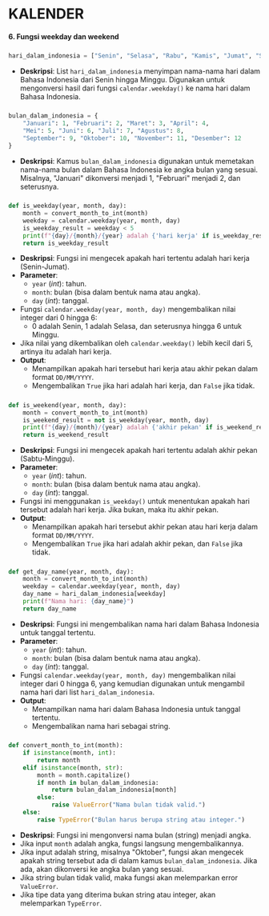 # KALENDER
#### 6. Fungsi weekday dan weekend

##### 
```python
hari_dalam_indonesia = ["Senin", "Selasa", "Rabu", "Kamis", "Jumat", "Sabtu", "Minggu"]
```
- **Deskripsi**: List `hari_dalam_indonesia` menyimpan nama-nama hari dalam Bahasa Indonesia dari Senin hingga Minggu. Digunakan untuk mengonversi hasil dari fungsi `calendar.weekday()` ke nama hari dalam Bahasa Indonesia.

#####
```python
bulan_dalam_indonesia = {
    "Januari": 1, "Februari": 2, "Maret": 3, "April": 4,
    "Mei": 5, "Juni": 6, "Juli": 7, "Agustus": 8,
    "September": 9, "Oktober": 10, "November": 11, "Desember": 12
}
```
- **Deskripsi**: Kamus `bulan_dalam_indonesia` digunakan untuk memetakan nama-nama bulan dalam Bahasa Indonesia ke angka bulan yang sesuai. Misalnya, "Januari" dikonversi menjadi 1, "Februari" menjadi 2, dan seterusnya.

#####
```python
def is_weekday(year, month, day):
    month = convert_month_to_int(month)
    weekday = calendar.weekday(year, month, day)
    is_weekday_result = weekday < 5
    print(f"{day}/{month}/{year} adalah {'hari kerja' if is_weekday_result else 'hari libur'}")
    return is_weekday_result
```
- **Deskripsi**: Fungsi ini mengecek apakah hari tertentu adalah hari kerja (Senin-Jumat).
- **Parameter**:
  - `year` (*int*): tahun.
  - `month`: bulan (bisa dalam bentuk nama atau angka).
  - `day` (*int*): tanggal.
- Fungsi `calendar.weekday(year, month, day)` mengembalikan nilai integer dari 0 hingga 6:
  - 0 adalah Senin, 1 adalah Selasa, dan seterusnya hingga 6 untuk Minggu.
- Jika nilai yang dikembalikan oleh `calendar.weekday()` lebih kecil dari 5, artinya itu adalah hari kerja.
- **Output**:
  - Menampilkan apakah hari tersebut hari kerja atau akhir pekan dalam format `DD/MM/YYYY`.
  - Mengembalikan `True` jika hari adalah hari kerja, dan `False` jika tidak.

#####
```python
def is_weekend(year, month, day):
    month = convert_month_to_int(month)
    is_weekend_result = not is_weekday(year, month, day)
    print(f"{day}/{month}/{year} adalah {'akhir pekan' if is_weekend_result else 'hari kerja'}")
    return is_weekend_result
```
- **Deskripsi**: Fungsi ini mengecek apakah hari tertentu adalah akhir pekan (Sabtu-Minggu).
- **Parameter**:
  - `year` (*int*): tahun.
  - `month`: bulan (bisa dalam bentuk nama atau angka).
  - `day` (*int*): tanggal.
- Fungsi ini menggunakan `is_weekday()` untuk menentukan apakah hari tersebut adalah hari kerja. Jika bukan, maka itu akhir pekan.
- **Output**:
  - Menampilkan apakah hari tersebut akhir pekan atau hari kerja dalam format `DD/MM/YYYY`.
  - Mengembalikan `True` jika hari adalah akhir pekan, dan `False` jika tidak.

#####
```python
def get_day_name(year, month, day):
    month = convert_month_to_int(month)
    weekday = calendar.weekday(year, month, day)
    day_name = hari_dalam_indonesia[weekday]
    print(f"Nama hari: {day_name}")
    return day_name
```
- **Deskripsi**: Fungsi ini mengembalikan nama hari dalam Bahasa Indonesia untuk tanggal tertentu.
- **Parameter**:
  - `year` (*int*): tahun.
  - `month`: bulan (bisa dalam bentuk nama atau angka).
  - `day` (*int*): tanggal.
- Fungsi `calendar.weekday(year, month, day)` mengembalikan nilai integer dari 0 hingga 6, yang kemudian digunakan untuk mengambil nama hari dari list `hari_dalam_indonesia`.
- **Output**:
  - Menampilkan nama hari dalam Bahasa Indonesia untuk tanggal tertentu.
  - Mengembalikan nama hari sebagai string.

#####
```python
def convert_month_to_int(month):
    if isinstance(month, int):
        return month
    elif isinstance(month, str):
        month = month.capitalize()
        if month in bulan_dalam_indonesia:
            return bulan_dalam_indonesia[month]
        else:
            raise ValueError("Nama bulan tidak valid.")
    else:
        raise TypeError("Bulan harus berupa string atau integer.")
```
- **Deskripsi**: Fungsi ini mengonversi nama bulan (string) menjadi angka.
- Jika input `month` adalah angka, fungsi langsung mengembalikannya.
- Jika input adalah string, misalnya "Oktober", fungsi akan mengecek apakah string tersebut ada di dalam kamus `bulan_dalam_indonesia`. Jika ada, akan dikonversi ke angka bulan yang sesuai.
- Jika string bulan tidak valid, maka fungsi akan melemparkan error `ValueError`.
- Jika tipe data yang diterima bukan string atau integer, akan melemparkan `TypeError`.
